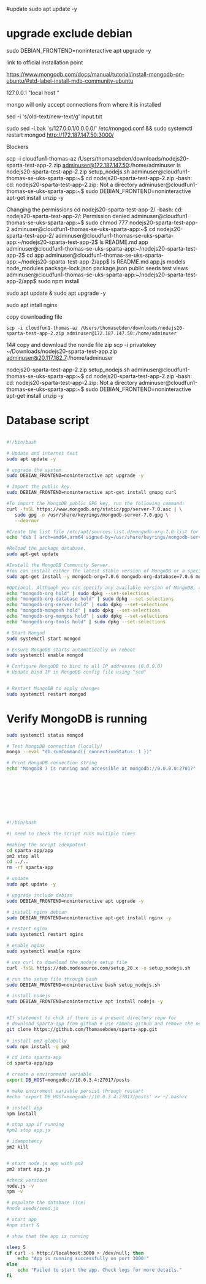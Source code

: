 #update
sudo apt update -y
 
# upgrade exclude debian
sudo DEBIAN_FRONTEND=noninteractive apt upgrade -y
 

link to official installation point

https://www.mongodb.com/docs/manual/tutorial/install-mongodb-on-ubuntu/#std-label-install-mdb-community-ubuntu


127.0.0.1 
"local host "

mongo will only accept connections from where it is installed

sed -i 's/old-text/new-text/g' input.txt

sudo sed -i.bak 's/127.0.0.1/0.0.0.0/' /etc/mongod.conf && sudo systemctl restart mongod
   http://172.187.147.50:3000/

   Blockers

   scp -i cloudfun1-thomas-az /Users/thomasebden/downloads/nodejs20-sparta-test-app-2.zip adminuser@172.187.147.50:/home/adminuser
   ls
   nodejs20-sparta-test-app-2.zip  setup_nodejs.sh
   adminuser@cloudfun1-thomas-se-uks-sparta-app:~$ cd nodejs20-sparta-test-app-2.zip
   -bash: cd: nodejs20-sparta-test-app-2.zip: Not a directory
   adminuser@cloudfun1-thomas-se-uks-sparta-app:~$ sudo DEBIAN_FRONTEND=noninteractive apt-get install unzip -y
   

Changing the permissions 
   cd nodejs20-sparta-test-app-2/
   -bash: cd: nodejs20-sparta-test-app-2/: Permission denied
   adminuser@cloudfun1-thomas-se-uks-sparta-app:~$ sudo chmod 777 nodejs20-sparta-test-app-2
   adminuser@cloudfun1-thomas-se-uks-sparta-app:~$ cd nodejs20-sparta-test-app-2/
   adminuser@cloudfun1-thomas-se-uks-sparta-app:~/nodejs20-sparta-test-app-2$ ls
   README.md  app
   adminuser@cloudfun1-thomas-se-uks-sparta-app:~/nodejs20-sparta-test-app-2$ cd app
   adminuser@cloudfun1-thomas-se-uks-sparta-app:~/nodejs20-sparta-test-app-2/app$ ls
   README.md  app.js  models  node_modules  package-lock.json  package.json  public  seeds  test  views
   adminuser@cloudfun1-thomas-se-uks-sparta-app:~/nodejs20-sparta-test-app-2/app$ sudo npm install
   
   
   sudo apt update & sudo apt upgrade -y
   
   sudo apt intall nginx
   
   copy downloading file 
   
    scp -i cloudfun1-thomas-az /Users/thomasebden/downloads/nodejs20-sparta-test-app-2.zip adminuser@172.187.147.50:/home/adminuser
   14# copy and download the nonde file zip
      scp -i privatekey ~/Downloads/nodejs20-sparta-test-app.zip adminuser@20.117.182.7:/home/adminuser
   
   
   nodejs20-sparta-test-app-2.zip  setup_nodejs.sh
   adminuser@cloudfun1-thomas-se-uks-sparta-app:~$ cd nodejs20-sparta-test-app-2.zip
   -bash: cd: nodejs20-sparta-test-app-2.zip: Not a directory
   adminuser@cloudfun1-thomas-se-uks-sparta-app:~$ sudo DEBIAN_FRONTEND=noninteractive apt-get install unzip -y


# Database script 

```bash 

#!/bin/bash

# Update and internet test
sudo apt update -y

# upgrade the system
sudo DEBIAN_FRONTEND=noninteractive apt upgrade -y

# Import the public key.
sudo DEBIAN_FRONTEND=noninteractive apt-get install gnupg curl

#To import the MongoDB public GPG key, run the following command:
curl -fsSL https://www.mongodb.org/static/pgp/server-7.0.asc | \
   sudo gpg -o /usr/share/keyrings/mongodb-server-7.0.gpg \
   --dearmor

#Create the list file /etc/apt/sources.list.d/mongodb-org-7.0.list for your version of Ubuntu.
echo "deb [ arch=amd64,arm64 signed-by=/usr/share/keyrings/mongodb-server-7.0.gpg ] https://repo.mongodb.org/apt/ubuntu jammy/mongodb-org/7.0 multiverse" | sudo tee /etc/apt/sources.list.d/mongodb-org-7.0.list

#Reload the package database.
sudo apt-get update

#Install the MongoDB Community Server.
#You can install either the latest stable version of MongoDB or a specific version of MongoDB (we are using 7.6).
sudo apt-get install -y mongodb-org=7.0.6 mongodb-org-database=7.0.6 mongodb-org-server=7.0.6 mongodb-mongosh mongodb-org-mongos=7.0.6 mongodb-org-tools=7.0.6

#Optional. Although you can specify any available version of MongoDB, apt-get will upgrade the packages when a newer version becomes available. To prevent unintended upgrades, you can pin the package at the currently installed version:
echo "mongodb-org hold" | sudo dpkg --set-selections
echo "mongodb-org-database hold" | sudo dpkg --set-selections
echo "mongodb-org-server hold" | sudo dpkg --set-selections
echo "mongodb-mongosh hold" | sudo dpkg --set-selections
echo "mongodb-org-mongos hold" | sudo dpkg --set-selections
echo "mongodb-org-tools hold" | sudo dpkg --set-selections

# Start Mongod 
sudo systemctl start mongod

# Ensure MongoDB starts automatically on reboot
sudo systemctl enable mongod

# Configure MongoDB to bind to all IP addresses (0.0.0.0)
# Update bind IP in MongoDB config file using "sed"


# Restart MongoDB to apply changes
sudo systemctl restart mongod

```

# Verify MongoDB is running
```bash
sudo systemctl status mongod

# Test MongoDB connection (locally)
mongo --eval "db.runCommand({ connectionStatus: 1 })"

# Print MongoDB connection string
echo "MongoDB 7 is running and accessible at mongodb://0.0.0.0:27017"









#!/bin/bash

#i need to check the script runs multiple times 

#making the script idempotent
cd sparta-app/app
pm2 stop all
cd ../..
rm -rf sparta-app

# update
sudo apt update -y

# upgrade include debian
sudo DEBIAN_FRONTEND=noninteractive apt upgrade -y

# install nginx debian
sudo DEBIAN_FRONTEND=noninteractive apt-get install nginx -y

# restart nginx
sudo systemctl restart nginx

# enable nginx
sudo systemctl enable nginx

# use curl to download the nodejs setup file
curl -fsSL https://deb.nodesource.com/setup_20.x -o setup_nodejs.sh

# run the setup file through bash
sudo DEBIAN_FRONTEND=noninteractive bash setup_nodejs.sh

# install nodejs
sudo DEBIAN_FRONTEND=noninteractive apt install nodejs -y


#If statement to chck if there is a present directory repo for 
# download sparta-app from github # use ramons github and remove the need to unzip. 
git clone https://github.com/Thomasebden/sparta-app.git
 
# install pm2 globally
sudo npm install -g pm2

# cd into sparta-app
cd sparta-app/app

# create a environment variable
export DB_HOST=mongodb://10.0.3.4:27017/posts

# make enviroment variable persist through restart
#echo 'export DB_HOST=mongodb://10.0.3.4:27017/posts' >> ~/.bashrc

# install app
npm install

# stop app if running
#pm2 stop app.js

# idempotency
pm2 kill


# start node.js app with pm2
pm2 start app.js

#check versions
node.js -v
npm -v

# populate the database (ice)
#node seeds/seed.js

# start app 
#npm start &

# show that the app is running

sleep 5
if curl -s http://localhost:3000 > /dev/null; then
    echo "App is running successfully on port 3000!"
else
    echo "Failed to start the app. Check logs for more details."
fi






